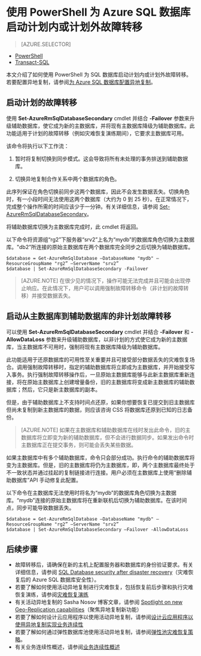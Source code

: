 <properties 
    pageTitle="使用 PowerShell 为 Azure SQL 数据库启动计划内或计划外故障转移 | Azure" 
    description="使用 PowerShell 为 Azure SQL 数据库启动计划内或计划外故障转移" 
    services="sql-database" 
    documentationCenter="" 
    authors="stevestein" 
    manager="jhubbard" 
    editor=""/>

<tags
    ms.service="sql-database"
    ms.devlang="NA"
    ms.topic="article"
    ms.tgt_pltfrm="powershell"
    ms.workload="data-management" 
    ms.date="08/29/2016"
    wacn.date="10/17/2016"
    ms.author="sstein"/>

# 使用 PowerShell 为 Azure SQL 数据库启动计划内或计划外故障转移



> [AZURE.SELECTOR]
- [PowerShell](/documentation/articles/sql-database-geo-replication-failover-powershell/)
- [Transact-SQL](/documentation/articles/sql-database-geo-replication-failover-transact-sql/)


本文介绍了如何使用 PowerShell 为 SQL 数据库启动计划内或计划外故障转移。若要配置异地复制，请参阅[为 Azure SQL 数据库配置异地复制](/documentation/articles/sql-database-geo-replication-powershell/)。



## 启动计划的故障转移

使用 **Set-AzureRmSqlDatabaseSecondary** cmdlet 并结合 **-Failover** 参数来升级辅助数据库，使它成为新的主数据库，并将现有主数据库降级为辅助数据库。此功能适用于计划的故障转移（例如灾难恢复演练期间），它要求主数据库可用。

该命令将执行以下工作流：

1. 暂时将复制切换到同步模式。这会导致将所有未处理的事务排送到辅助数据库。

2. 切换异地复制合作关系中两个数据库的角色。

此序列保证在角色切换前同步这两个数据库，因此不会发生数据丢失。切换角色时，有一小段时间无法使用这两个数据库（大约为 0 到 25 秒）。在正常情况下，完成整个操作所需的时间应该少于一分钟。有关详细信息，请参阅 [Set-AzureRmSqlDatabaseSecondary](https://msdn.microsoft.com/zh-cn/library/mt619393.aspx)。




将辅助数据库切换为主数据库完成时，此 cmdlet 将返回。

以下命令将资源组“rg2”下服务器“srv2”上名为“mydb”的数据库角色切换为主数据库。"db2”所连接的原始主数据库在两个数据库完全同步之后切换为辅助数据库。

    $database = Get-AzureRmSqlDatabase –DatabaseName "mydb" –ResourceGroupName "rg2” –ServerName "srv2”
    $database | Set-AzureRmSqlDatabaseSecondary -Failover


> [AZURE.NOTE] 在很少见的情况下，操作可能无法完成并且可能会出现停止响应。在此情况下，用户可以调用强制故障转移命令（非计划的故障转移）并接受数据丢失。


## 启动从主数据库到辅助数据库的非计划故障转移


可以使用 **Set-AzureRmSqlDatabaseSecondary** cmdlet 并结合 **-Failover** 和 **-AllowDataLoss** 参数来升级辅助数据库，以非计划的方式使它成为新的主数据库，当主数据库不可用时，强制将现有主数据库降级为辅助数据库。

此功能适用于还原数据库的可用性至关重要并且可接受部分数据丢失的灾难恢复场合。调用强制故障转移时，指定的辅助数据库将立即成为主数据库，并开始接受写入事务。执行强制故障转移操作后，一旦原始主数据库能够与此新主数据库重新连接，将在原始主数据库上创建增量备份，旧的主数据库将变成新主数据库的辅助数据库；然后，它只是新主数据库的副本。

但是，由于辅助数据库上不支持时间点还原，如果你想要恢复已提交到旧主数据库但尚未复制到新主数据库的数据，则应该咨询 CSS 将数据库还原到已知的日志备份。

> [AZURE.NOTE] 如果在主数据库和辅助数据库在线时发出此命令，旧的主数据库将立即变为新的辅助数据库，但不会进行数据同步。如果发出命令时主数据库正在提交事务，则可能会丢失某些数据。


如果主数据库中有多个辅助数据库，命令只会部分成功。执行命令的辅助数据库将变为主数据库。但是，旧的主数据库将仍为主数据库，即，两个主数据库最终处于不一致状态并通过挂起的复制链接进行连接。用户必须在主数据库上使用“删除辅助数据库”API 手动修复此配置。


以下命令在主数据库无法使用时将名为“mydb”的数据库角色切换为主数据库。“mydb”连接的原始主数据库将在重新联机后切换为辅助数据库。在该时间点，同步可能导致数据丢失。

    $database = Get-AzureRmSqlDatabase –DatabaseName "mydb" –ResourceGroupName "rg2” –ServerName "srv2”
    $database | Set-AzureRmSqlDatabaseSecondary –Failover -AllowDataLoss




## 后续步骤   

- 故障转移后，请确保在新的主机上配置服务器和数据库的身份验证要求。有关详细信息，请参阅 [SQL Database security after disaster recovery](/documentation/articles/sql-database-geo-replication-security-config/)（灾难恢复后的 Azure SQL 数据库安全性）。
- 若要了解如何使用活动异地复制进行灾难恢复，包括恢复前后步骤和执行灾难恢复演练，请参阅[灾难恢复演练](/documentation/articles/sql-database-disaster-recovery/)
- 有关活动异地复制的 Sasha Nosov 博客文章，请参阅 [Spotlight on new Geo-Replication capabilities](https://azure.microsoft.com/blog/spotlight-on-new-capabilities-of-azure-sql-database-geo-replication/)（聚焦异地复制新功能）
- 若要了解如何设计云应用程序以使用活动异地复制，请参阅[设计云应用程序以使用异地复制实现业务连续性](/documentation/articles/sql-database-designing-cloud-solutions-for-disaster-recovery/)
- 若要了解如何通过弹性数据库池使用活动异地复制，请参阅[弹性池灾难恢复策略](/documentation/articles/sql-database-disaster-recovery-strategies-for-applications-with-elastic-pool/)。
- 有关业务连续性概述，请参阅[业务连续性概述](/documentation/articles/sql-database-business-continuity/)

<!---HONumber=Mooncake_1010_2016-->